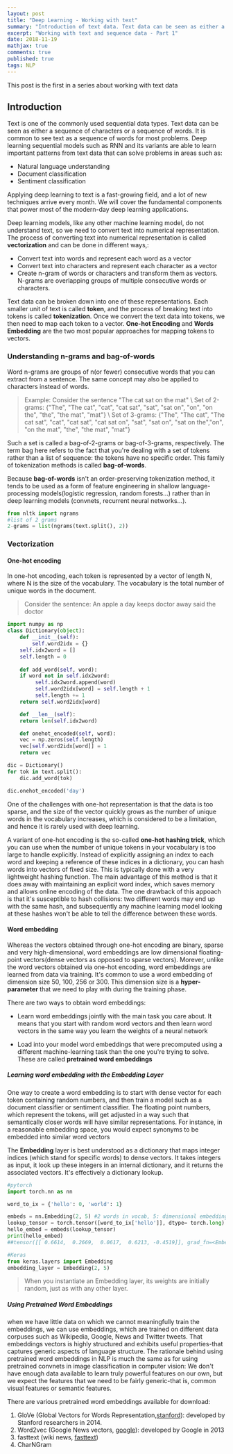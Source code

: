 ```yaml
---
layout: post
title: "Deep Learning - Working with text"
summary: "Introduction of text data. Text data can be seen as either a sequence of characters or a sequence of words"
excerpt: "Working with text and sequence data - Part 1"
date: 2018-11-19
mathjax: true
comments: true
published: true
tags: NLP 
---
```


This post is the first in a series about working with text data

## Introduction

Text is one of the commonly used sequential data types. Text data can be seen as either a sequence of characters or a sequence of words. It is common to see text as a sequence of words for most problems. Deep learning sequential models such as RNN and its variants are able to learn important patterns from text data that can solve problems in areas such as: 
- Natural language understanding
- Document classification 
- Sentiment classification

Applying deep learning to text is a fast-growing field, and a lot of new techniques arrive every month. We will cover the fundamental components that power most of the modern-day deep learning applications.

Deep learning models, like any other machine learning model, do not understand text, so we need to convert text into numerical representation. The process of converting text into numerical representation is called __vectorization__ and can be done in different ways,: 

- Convert text into words and represent each word as a vector
- Convert text into characters and represent each character as a vector
- Create n-gram of words or characters and transform them as vectors. N-grams are overlapping groups of multiple consecutive words or characters.

Text data can be broken down into one of these representations. Each smaller unit of text is called __token__, and the process of breaking text into tokens is called __tokenization__. Once we convert the text data into tokens, we then need to map each token to a vector. __One-hot Encoding__ and __Words Embedding__ are the two most popular approaches for mapping tokens to vectors.

### Understanding n-grams and bag-of-words
Word n-grams are groups of n(or fewer) consecutive words that you can extract from a sentence. The same concept may also be applied to characters instead of words. 

> Example: Consider the sentence "The cat sat on the mat" \\
> Set of 2-grams: {"The", "The cat", "cat", "cat sat", "sat", "sat on", "on", "on the", "the", "the mat", "mat"} \\
> Set of 3-grams: {"The", "The cat", "The cat sat", "cat", "cat sat", "cat sat on", "sat", "sat on", "sat on the","on", "on the mat", "the", "the mat", "mat"}

Such a set is called a bag-of-2-grams or bag-of-3-grams, respectively. The term bag here refers to the fact that you're dealing with a set of tokens rather than a list of sequence: the tokens have no specific order. This family of tokenization methods is called __bag-of-words__.

Because __bag-of-words__ isn't an order-preserving tokenization method, it tends to be used as a form of feature engineering in shallow language-processing models(logistic regression, random forests...) rather than in deep learning models (convnets, recurrent neural networks...).

```python
from nltk import ngrams
#list of 2 grams
2-grams = list(ngrams(text.split(), 2))
```

### Vectorization
#### One-hot encoding
In one-hot encoding, each token is represented by a vector of length N, where N is the size of the vocabulary. The vocabulary is the total number of unique words in the document.

> Consider the sentence: An apple a day keeps doctor away said the doctor

```python
import numpy as np
class Dictionary(object):
    def __init__(self):
        self.word2idx = {}
	self.idx2word = []
	self.length = 0
   
    def add_word(self, word):
	if word not in self.idx2word:
	     self.idx2word.append(word)
	     self.word2idx[word] = self.length + 1
	     self.length += 1
	return self.word2idx[word]

    def __len__(self):
	return len(self.idx2word)

    def onehot_encoded(self, word):
	vec = np.zeros(self.length)
	vec[self.word2idx[word]] = 1
	return vec

dic = Dictionary()
for tok in text.split():
    dic.add_word(tok)

dic.onehot_encoded('day') 	
```

One of the challenges with one-hot representation is that the data is too sparse, and the size of the vector quickly grows as the number of unique words in the vocabulary increases, which is considered to be a limitation, and hence it is rarely used with deep learning. 

A variant of one-hot encoding is the so-called __one-hot hashing trick__, which you can use when the number of unique tokens in your vocabulary is too large to handle explicitly. Instead of explicitly assigning an index to each word and keeping a reference of these indices in a dictionary, you can hash words into vectors of fixed size. This is typically done with a very lightweight hashing function. The main advantage of this method is that it does away with maintaining an explicit word index, which saves memory and allows online encoding of the data. The one drawback of this appoach is that it's susceptible to hash collisions: two different words may end up with the same hash, and subsequently any machine learning model looking at these hashes won't be able to tell the difference between these words.

#### Word embedding

Whereas the vectors obtained through one-hot encoding are binary, sparse and very high-dimensional, word embeddings are low dimensional floating-point vectors(dense vectors as opposed to sparse vectors). Morever, unlike the word vectors obtained via one-hot encoding, word embeddings are learned from data via training. It's common to use a word embedding of dimension size 50, 100, 256 or 300. This dimension size is a __hyper-parameter__ that we need to play with during the training phase. 

There are two ways to obtain word embeddings: 

- Learn word embeddings jointly with the main task you care about. It means that you start with random word vectors and then learn word vectors in the same way you learn the weights of a neural network

- Load into your model word embeddings that were precomputed using a different machine-learning task than the one you're trying to solve. These are called __pretrained word embeddings__

##### Learning word embedding with the Embedding Layer

One way to create a word embedding is to start with dense vector for each token containing random numbers, and then train a model such as a document classifier or sentiment classifier. The floating point numbers, which represent the tokens, will get adjusted in a way such that semantically closer words will have similar representations. For instance, in a reasonable embedding space, you would expect synonyms to be embedded into similar word vectors

The __Embedding__ layer is best understood as a dictionary that maps integer indices (which stand for specific words) to dense vectors. It takes integers as input, it look up these integers in an internal dictionary, and it returns the associated vectors. It's effectively a dictionary lookup. 

```python
#pytorch 
import torch.nn as nn

word_to_ix = {'hello': 0, 'world': 1}

embeds = nn.Embedding(2, 5) #2 words in vocab, 5: dimensional embeddings
lookup_tensor = torch.tensor([word_to_ix['hello']], dtype= torch.long)
hello_embed = embeds(lookup_tensor)
print(hello_embed)
##tensor([[ 0.6614,  0.2669,  0.0617,  0.6213, -0.4519]], grad_fn=<EmbeddingBackward>)

#Keras
from keras.layers import Embedding
embedding_layer = Embedding(2, 5)
```

> When you instantiate an Embedding layer, its weights are initially random, just as with any other layer.

##### Using Pretrained Word Embeddings
when we have little data on which we cannot meaningfully train the embeddings, we can use embeddings, which are trained on different data corpuses such as Wikipedia, Google, News and Twitter tweets. That embeddings vectors is highly structured and exhibits useful properties-that captures generic aspects of language structure. The rationale behind using pretrained word embeddings in NLP is much the same as for using pretrained convnets in image classification in computer vision: We don't have enough data available to learn truly powerful features on our own, but we expect the features that we need to be fairly generic-that is, common visual features or semantic features. 

There are various pretrained word embeddings available for download:
1. GloVe (Global Vectors for Words Representation,[stanford](https://nlp.stanford.edu/projects/glove)): developed by Stanford researchers in 2014. 
2. Word2vec (Google News vectors, [google](https://code.google.com/archive/p/word2vec)): developed by Google in 2013
3. fasttext (wiki news, [fasttext](https://fasttext.cc/docs/en/english-vectors.html))
4. CharNGram









